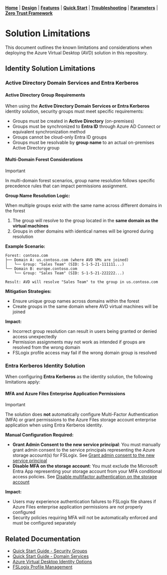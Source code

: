 [**Home**](../README.md) | [**Design**](design.md) | [**Features**](features.md) | [**Quick Start**](quickStart.md) | [**Troubleshooting**](troubleshooting.md) | [**Parameters**](parameters.md) | [**Zero Trust Framework**](zeroTrustFramework.md)

# Solution Limitations

This document outlines the known limitations and considerations when deploying the Azure Virtual Desktop (AVD) solution in this repository.

## Identity Solution Limitations

### Active Directory Domain Services and Entra Kerberos

#### Active Directory Group Requirements

When using the **Active Directory Domain Services or Entra Kerberos** identity solution, security groups must meet specific requirements:

- Groups must be created in **Active Directory** (on-premises)
- Groups must be synchronized to **Entra ID** through Azure AD Connect or equivalent synchronization method
- Groups cannot be cloud-only Entra ID groups
- Groups must be resolvable by **group name** to an actual on-premises Active Directory group

#### Multi-Domain Forest Considerations

> [!IMPORTANT]
> In multi-domain forest scenarios, group name resolution follows specific precedence rules that can impact permissions assignment.

**Group Name Resolution Logic:**

When multiple groups exist with the same name across different domains in the forest

1. The group will resolve to the group located in the **same domain as the virtual machines**
2. Groups in other domains with identical names will be ignored during resolution

**Example Scenario:**

```
Forest: contoso.com
├── Domain A: us.contoso.com (where AVD VMs are joined)
│   └── Group: "Sales Team" (SID: S-1-5-21-111111...)
└── Domain B: europe.contoso.com  
    └── Group: "Sales Team" (SID: S-1-5-21-222222...)

Result: AVD will resolve "Sales Team" to the group in us.contoso.com
```

**Mitigation Strategies:**

- Ensure unique group names across domains within the forest
- Create groups in the same domain where AVD virtual machines will be joined

**Impact:**

- Incorrect group resolution can result in users being granted or denied access unexpectedly
- Permission assignments may not work as intended if groups are resolved from the wrong domain
- FSLogix profile access may fail if the wrong domain group is resolved

### Entra Kerberos Identity Solution

When configuring **Entra Kerberos** as the identity solution, the following limitations apply:

#### MFA and Azure Files Enterprise Application Permissions

> [!IMPORTANT]
> The solution does **not** automatically configure Multi-Factor Authentication (MFA) or grant permissions to the Azure Files storage account enterprise application when using Entra Kerberos identity.

**Manual Configuration Required:**

- **Grant Admin Consent to the new service principal**: You must manually grant admin consent to the service principals representing the Azure storage account(s) for FSLogix. See [Grant admin consent to the new service principal](https://learn.microsoft.com/en-us/azure/storage/files/storage-files-identity-auth-hybrid-identities-enable?tabs=azure-portal%2Cintune)
- **Disable MFA on the storage account**: You must exclude the Microsoft Entra App representing your storage account from your MFA conditional access policies. See [Disable multifactor authentication on the storage account](https://learn.microsoft.com/en-us/azure/storage/files/storage-files-identity-auth-hybrid-identities-enable?tabs=azure-portal%2Cintune#disable-multifactor-authentication-on-the-storage-account)

**Impact:**

- Users may experience authentication failures to FSLogix file shares if Azure Files enterprise application permissions are not properly configured
- Security policies requiring MFA will not be automatically enforced and must be configured separately

## Related Documentation

- [Quick Start Guide - Security Groups](quickStart.md#security-group)
- [Quick Start Guide - Domain Services](quickStart.md#domain-services)
- [Azure Virtual Desktop Identity Options](https://learn.microsoft.com/en-us/azure/virtual-desktop/authentication)
- [FSLogix Profile Management](https://learn.microsoft.com/en-us/fslogix/overview)